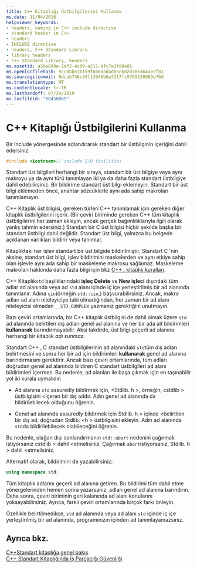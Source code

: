```yaml
---
title: C++ Kitaplığı Üstbilgilerini Kullanma
ms.date: 11/04/2016
helpviewer_keywords:
- headers, naming in C++ include directive
- standard header in C++
- headers
- INCLUDE directive
- headers, C++ Standard Library
- library headers
- C++ Standard Library, headers
ms.assetid: a36e889e-1af2-4cd9-a211-bfc7a3fd8e85
ms.openlocfilehash: 9cc0bb51b159f6668adad05ebd2d386364ae2f81
ms.sourcegitcommit: 0dcab746c49f13946b0a7317fc9769130969e76d
ms.translationtype: MT
ms.contentlocale: tr-TR
ms.lasthandoff: 07/24/2019
ms.locfileid: "68450069"
---
```

# <a name="using-c-library-headers"></a>C++ Kitaplığı Üstbilgilerini Kullanma

Bir Include yönergesinde adlandırarak standart bir üstbilginin içeriğini dahil edersiniz.

```cpp
#include <iostream>// include I/O facilities
```

Standart üst bilgileri herhangi bir sıraya, standart bir üst bilgiye veya aynı makroyu ya da aynı türü tanımlayan iki ya da daha fazla standart üstbilgiye dahil edebilirsiniz. Bir bildirime standart üst bilgi eklemeyin. Standart bir üst bilgi eklemeden önce, anahtar sözcüklerle aynı ada sahip makroları tanımlamayın.

C++ Kitaplık üst bilgisi, gereken türleri C++ tanımlamak için gereken diğer kitaplık üstbilgilerini içerir. (Bir çeviri biriminde gereken C++ tüm kitaplık üstbilgilerini her zaman ekleyin, ancak gerçek bağımlılıklarıyla ilgili olarak yanlış tahmin edersiniz.) Standart bir C üst bilgisi hiçbir şekilde başka bir standart üstbilgi dahil değildir. Standart üst bilgi, yalnızca bu belgede açıklanan varlıkları bildirir veya tanımlar.

Kitaplıktaki her işlev standart bir üst bilgide bildirilmiştir. Standart C 'nin aksine, standart üst bilgi, işlev bildirimini maskelerden ve aynı etkiye sahip olan işlevle aynı ada sahip bir maskeleme makrosu sağlamaz. Maskeleme makroları hakkında daha fazla bilgi için bkz [ C++ . kitaplık kuralları](../standard-library/cpp-library-conventions.md).

C++ Kitaplık`std` başlıklarındaki **işleç Delete** ve **New işleci** dışındaki tüm adlar ad alanında veya ad `std` alanı içinde iç içe yerleştirilmiş bir ad alanında tanımlanır. Adına `cin`(örneğin `std::cin`,) başvurabilirsiniz. Ancak, makro adları ad alanı niteleyiciye tabi olmadığından, her zaman bir ad alanı niteleyicisi olmadan `__STD_COMPLEX` yazmanız gerektiğini unutmayın.

Bazı çeviri ortamlarında, bir C++ kitaplık üstbilgisi de dahil olmak üzere `std` ad alanında belirtilen dış adları genel ad alanına ve her bir ada ait bildirimleri **kullanarak** barındırmayabilir. Aksi takdirde, üst bilgi geçerli ad alanına herhangi bir kitaplık *adı sunmaz.*

Standart C++ , C standart üstbilgilerinin ad alanındaki `std`tüm dış adları belirtmesini ve sonra her bir ad için bildirimleri **kullanarak** genel ad alanına barındırmasını gerektirir. Ancak bazı çeviri ortamlarında, tüm adları doğrudan genel ad alanında bildiren C standart üstbilgileri ad alanı bildirimleri içermez. Bu nedenle, ad alanları ile başa çıkmak için en taşınabilir yol iki kurala uymalıdır:

- Ad alanına `std` assuredly bildirmek için, \<Stdlib. h >, örneğin, cstdlib > üstbilgisini \<içeren bir dış addır. Adın genel ad alanında da bildirilebilecek olduğunu öğrenin.

- Genel ad alanında assuredly bildirmek için Stdlib. h > içinde \<belirtilen bir dış ad, doğrudan Stdlib. \<h > üstbilgisini ekleyin. Adın ad alanında `std`da bildirilebilecek olabileceğini öğrenin.

Bu nedenle, olağan dışı sonlandırmanın `std::abort` nedenini çağırmak istiyorsanız cstdlib > dahil \<etmelisiniz. Çağırmak `abort`istiyorsanız, Stdlib. h > dahil \<etmelisiniz.

Alternatif olarak, bildirimini de yazabilirsiniz:

```cpp
using namespace std;
```

Tüm kitaplık adlarını geçerli ad alanına getiren. Bu bildirimi tüm dahil etme yönergelerinden hemen sonra yazarsanız, adları genel ad alanına barındırın. Daha sonra, çeviri biriminin geri kalanında ad alanı konularını yoksayabilirsiniz. Ayrıca, farklı çeviri ortamlarında birçok farkı önleyin.

Özellikle belirtilmedikçe, `std` ad alanında veya ad alanı `std` içinde iç içe yerleştirilmiş bir ad alanında, programınızın içinden ad tanımlayamazsınız.

## <a name="see-also"></a>Ayrıca bkz.

[C++Standart kitaplığa genel bakış](../standard-library/cpp-standard-library-overview.md)\
[C++ Standart Kitaplığında İş Parçacığı Güvenliği](../standard-library/thread-safety-in-the-cpp-standard-library.md)
